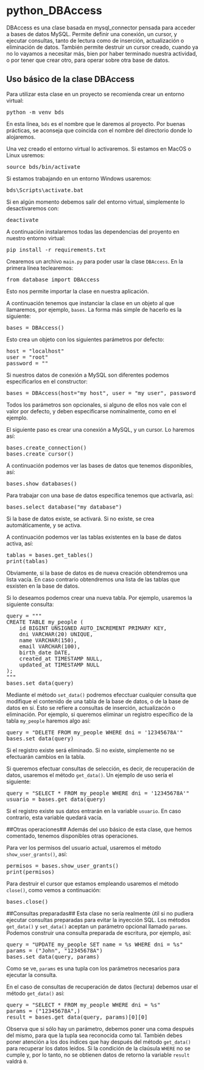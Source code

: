 # python_DBAccess
DBAccess es una clase basada en mysql_connector pensada para acceder a bases de datos MySQL.
Permite definir una conexión, un cursor, y ejecutar consultas, tanto de lectura como de inserción, actualización o eliminación de datos.
También permite destruir un cursor creado, cuando ya no lo vayamos a necesitar más, bien por haber terminado nuestra actividad, o por tener que crear otro, para operar sobre otra base de datos.

## Uso básico de la clase DBAccess
Para utilizar esta clase en un proyecto se recomienda crear un entorno virtual:

<pre>python -m venv bds</pre>

En esta línea, <code>bds</code> es el nombre que le daremos al proyecto. Por buenas prácticas, se aconseja que coincida con el nombre del directorio donde lo alojaremos.

Una vez creado el entorno virtual lo activaremos. Si estamos en MacOS o Linux usremos:
<pre>source bds/bin/activate</pre>
Si estamos trabajando en un entorno Windows usaremos:
<pre>bds\Scripts\activate.bat</pre>

Si en algún momento debemos salir del entorno virtual, simplemente lo desactivaremos con:
<pre>deactivate</pre>

A continuación instalaremos todas las dependencias del proyento en nuestro entorno virtual:
<pre>pip install -r requirements.txt</pre>

Crearemos un archivo <code>main.py</code> para poder usar la clase <code>DBAccess</code>. En la primera línea teclearemos:
<pre>from database import DBAccess</pre>
Esto nos permite importar la clase en nuestra aplicación.

A continuación tenemos que instanciar la clase en un objeto al que llamaremos, por ejemplo, <code>bases</code>. La forma más simple de hacerlo es la siguiente:
<pre>bases = DBAccess()</pre>
Esto crea un objeto con los siguientes parámetros por defecto:
<pre>
host = "localhost"
user = "root"
password = ""
</pre>

Si nuestros datos de conexión a MySQL son diferentes podemos especificarlos en el constructor:
<pre>bases = DBAccess(host="my_host", user = "my_user", password = "my_password")</pre>
Todos los parámetros son opcionales, si alguno de ellos nos vale con el valor por defecto, y deben especificarse nominalmente, como en el ejemplo.

El siguiente paso es crear una conexión a MySQL, y un cursor. Lo haremos así:
<pre>
bases.create_connection()
bases.create_cursor()
</pre>

A continuación podemos ver las bases de datos que tenemos disponibles, así:
<pre>bases.show_databases()</pre>

Para trabajar con una base de datos específica tenemos que activarla, así:
<pre>bases.select_database("my_database")</pre>
Si la base de datos existe, se activará. Si no existe, se crea automáticamente, y se activa.

A continuación podemos ver las tablas existentes en la base de datos activa, así:
<pre>
tablas = bases.get_tables()
print(tablas)
</pre>
Obviamente, si la base de datos es de nueva creación obtendremos una lista vacía. En caso contrario obtendremos una lista de las tablas que esxisten en la base de datos.

Si lo deseamos podemos crear una nueva tabla. Por ejemplo, usaremos la siguiente consulta:
<pre>
query = """
CREATE TABLE my_people (
    id BIGINT UNSIGNED AUTO_INCREMENT PRIMARY KEY,
    dni VARCHAR(20) UNIQUE,
    name VARCHAR(150),
    email VARCHAR(100),
    birth_date DATE,
    created_at TIMESTAMP NULL,
    updated_at TIMESTAMP NULL  
);
"""
bases.set_data(query)
</pre>

Mediante el método <code>set_data()</code> podremos efecctuar cualquier consulta que modifique el contenido de una tabla de la base de datos, o de la base de datos en sí. Esto se refiere a consultas de inserción, actualizacón o eliminación. Por ejemplo, si queremos eliminar un registro específico de la tabla <code>my_people</code> haremos algo así:
<pre>
query = "DELETE FROM my_people WHERE dni = '12345678A'"
bases.set_data(query)
</pre>

Si el registro existe será eliminado. Si no existe, simplemente no se efectuarán cambios en la tabla.

Si queremos efectuar consultas de selección, es decir, de recuperación de datos, usaremos el método <code>get_data()</code>. Un ejemplo de uso sería el siguiente:
<pre>
query = "SELECT * FROM my_people WHERE dni = '12345678A'"
usuario = bases.get_data(query)
</pre>

Si el registro existe sus datos entrarán en la variable <code>usuario</code>. En caso contrario, esta variable quedará vacía.

##Otras operaciones##
Además del uso básico de esta clase, que hemos comentado, tenemos disponibles otras operaciones.

Para ver los permisos del usuario actual, usaremos el método <code>show_user_grants()</code>, así:
<pre>
permisos = bases.show_user_grants()
print(permisos)
</pre>

Para destruir el cursor que estamos empleando usaremos el método <code>close()</code>, como vemos a continuación:

<pre>bases.close()</pre>

##Consultas preparadas##
Esta clase no sería realmente útil si no pudiera ejecutar consultas preparadas para evitar la inyección SQL. Los métodos <code>get_data()</code> y <code>set_data()</code> aceptan un parámetro opcional llamado <code>params</code>. Podemos construir una consulta preparada de escritura, por ejemplo, así:

<pre>
query = "UPDATE my_people SET name = %s WHERE dni = %s"
params = ("John", "12345678A")
bases.set_data(query, params)
</pre>

Como se ve, <code>params</code> es una tupla con los parámetros necesarios para ejecutar la consulta.

En el caso de consultas de recuperación de datos (lectura) debemos usar el método <code>get_data()</code> así:

<pre>
query = "SELECT * FROM my_people WHERE dni = %s"
params = ("12345678A",)
result = bases.get_data(query, params)[0][0]
</pre>

Observa que si sólo hay un parámetro, debemos poner una coma después del mismo, para que la tupla sea reconocida como tal. También debes poner atención a los dos índices que hay después del método <code>get_data()</code> para recuperar los datos leidos. Si la condición de la claúsula <code>WHERE</code> no se cumple y, por lo tanto, no se obtienen datos de retorno la variable <code>result</code> valdrá <code>0</code>.
